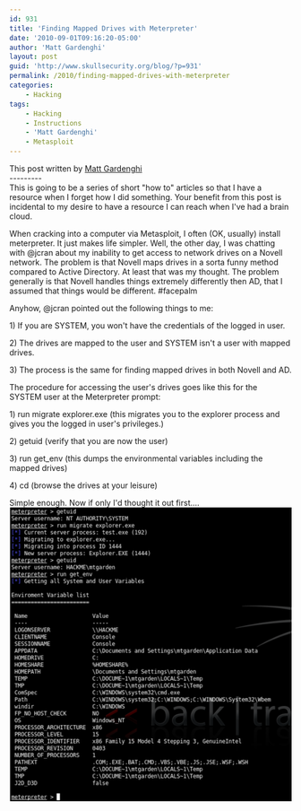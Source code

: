 ```yaml
---
id: 931
title: 'Finding Mapped Drives with Meterpreter'
date: '2010-09-01T09:16:20-05:00'
author: 'Matt Gardenghi'
layout: post
guid: 'http://www.skullsecurity.org/blog/?p=931'
permalink: /2010/finding-mapped-drives-with-meterpreter
categories:
    - Hacking
tags:
    - Hacking
    - Instructions
    - 'Matt Gardenghi'
    - Metasploit
---
```


This post written by [Matt Gardenghi](https://twitter.com/matt_gardenghi)  
\---------  
This is going to be a series of short "how to" articles so that I have a resource when I forget how I did something. Your benefit from this post is incidental to my desire to have a resource I can reach when I've had a brain cloud.

When cracking into a computer via Metasploit, I often (OK, usually) install meterpreter. It just makes life simpler. Well, the other day, I was chatting with @jcran about my inability to get access to network drives on a Novell network. The problem is that Novell maps drives in a sorta funny method compared to Active Directory. At least that was my thought. The problem generally is that Novell handles things extremely differently then AD, that I assumed that things would be different. #facepalm  
  
Anyhow, @jcran pointed out the following things to me:

1\) If you are SYSTEM, you won't have the credentials of the logged in user.

2\) The drives are mapped to the user and SYSTEM isn't a user with mapped drives.

3\) The process is the same for finding mapped drives in both Novell and AD.

The procedure for accessing the user's drives goes like this for the SYSTEM user at the Meterpreter prompt:

1\) run migrate explorer.exe (this migrates you to the explorer process and gives you the logged in user's privileges.)

2\) getuid (verify that you are now the user)

3\) run get\_env (this dumps the environmental variables including the mapped drives)

4\) cd <drive letter> (browse the drives at your leisure)

Simple enough. Now if only I'd thought it out first....  
![example of file browsing](/blogdata/file_browsing_example.png)